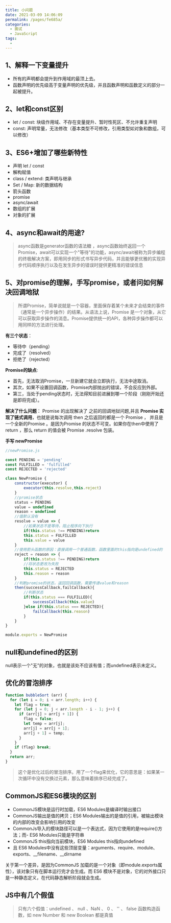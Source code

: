 ```yaml
---
title: 小问题
date: 2021-03-09 14:06:09
permalink: /pages/fe685a/
categories:
  - 面试
  - JavaScript
tags:
  - 
---
```


## 1、解释一下变量提升

- 所有的声明都会提升到作用域的最顶上去。
- 函数声明的优先级高于变量声明的优先级，并且函数声明和函数定义的部分一起被提升。

## 2、let和const区别

- let / const: 块级作用域、不存在变量提升、暂时性死区、不允许重复声明
- const: 声明常量，无法修改（基本类型不可修改，引用类型如对象和数组，可以修改）

## 3、ES6+增加了哪些新特性

- 声明 let / const
- 解构赋值
- class / extend: 类声明与继承
- Set / Map: 新的数据结构
- 箭头函数
- promise
- async/await
- 数组的扩展
- 对象的扩展

## 4、async和await的用途?

>async函数是generator函数的语法糖 ，async函数始终返回一个Promise，await可以实现一个"等待"的功能，async/await被称为异步编程的终极解决方案，即用同步的形式书写异步代码，并且能够更优雅的实现异步代码顺序执行以及在发生异步的错误时提供更精准的错误信息

## 5、对promise的理解，手写promise，或者问如何解决回调地狱

>所谓Promise，简单说就是一个容器，里面保存着某个未来才会结束的事件（通常是一个异步操作）的结果。从语法上说，Promise 是一个对象，从它可以获取异步操作的消息。Promise提供统一的API，各种异步操作都可以用同样的方法进行处理。

**有三个状态**：
- 等待中（pending）
- 完成了（resolved）
- 拒绝了（rejected）

**Promise的缺点**:
- 首先，无法取消Promise，一旦新建它就会立即执行，无法中途取消。
- 其次，如果不设置回调函数，Promise内部抛出的错误，不会反应到外部。
- 第三，当处于pending状态时，无法得知目前进展到哪一个阶段（刚刚开始还是即将完成）。

**解决了什么问题**：
Promise 的出现解决了 之前的回调地狱问题,并且 **Promise 实现了链式调用**，也就是说每次调用 then 之后返回的都是一个 Promise ， 并且是一个全新的Promise 。是因为Promise 的状态不可变。如果你在then中使用了return ，那么 return 的值会被 Promise .resolve 包装。

**手写 newPromise**
```javascript
//newPromise.js

const PENDING = 'pending'
const FULFILLED = 'fulfilled'
const REJECTED = 'rejected'

class NewPromise {
    constructor(executor) {
        executor(this.resolve,this.reject)
    }
    //promise状态
    status = PENDING
    value = undefined
    reason = undefined
    //值默认没有
    resolve = value => {
        //如果状态不是等待，阻止程序向下执行
        if(this.status !== PENDING)return
        this.status = FULFILLED
        this.value = value
    }
    //使用箭头函数的原因：直接调用一个普通函数，函数里面的this指向是undefined的
    reject = reason => {
        if(this.status !== PENDING)return
        //将状态更改为失败
        this.status = REJECTED
        this.reason = reason
    }
    //判断promise的状态，返回回调函数，需要传递value和reason
    then(successCallback,failCallback){
        //判断状态
        if(this.status === FULFILLED){
            successCallback(this.value)
        }else if(this.status === REJECTED){
            failCallback(this.reason)
        }
    }
}

module.exports = NewPromise
```

## null和undefined的区别

null表示一个"无"的对象，也就是该处不应该有值；而undefined表示未定义。

## 优化的冒泡排序

```javascript
function bubbleSort (arr) {
  for (let i = 0; i < arr.length; i++) {
    let flag = true;
    for (let j = 0; j < arr.length - i - 1; j++) {
      if (arr[j] > arr[j + 1]) {
        flag = false;
        let temp = arr[j];
        arr[j] = arr[j + 1];
        arr[j + 1] = temp;
      }
    }
    if (flag) break;
  }
  return arr;
}
```

> 这个是优化过后的冒泡排序。用了一个flag来优化，它的意思是：如果某一次循环中没有交换过元素，那么意味着排序已经完成了。

## CommonJS和ES6模块的区别

- CommonJS模块是运行时加载，ES6 Modules是编译时输出接口
- CommonJS输出是值的拷贝；ES6 Modules输出的是值的引用，被输出模块的内部的改变会影响引用的改变
- CommonJs导入的模块路径可以是一个表达式，因为它使用的是require()方法；而- ES6 Modules只能是字符串
- CommonJS this指向当前模块，ES6 Modules this指向undefined
- 且 ES6 Modules中没有这些顶层变量：arguments、require、module、exports、__filename、__dirname

关于第一个差异，是因为CommonJS 加载的是一个对象（即module.exports属性），该对象只有在脚本运行完才会生成。而 ES6 模块不是对象，它的对外接口只是一种静态定义，在代码静态解析阶段就会生成。

## JS中有几个假值

> 只有六个假值：undefined 、 null 、NaN 、 0 、 '' 、 false
> 函数构造函数，如 new Number 和 new Boolean 都是真值
